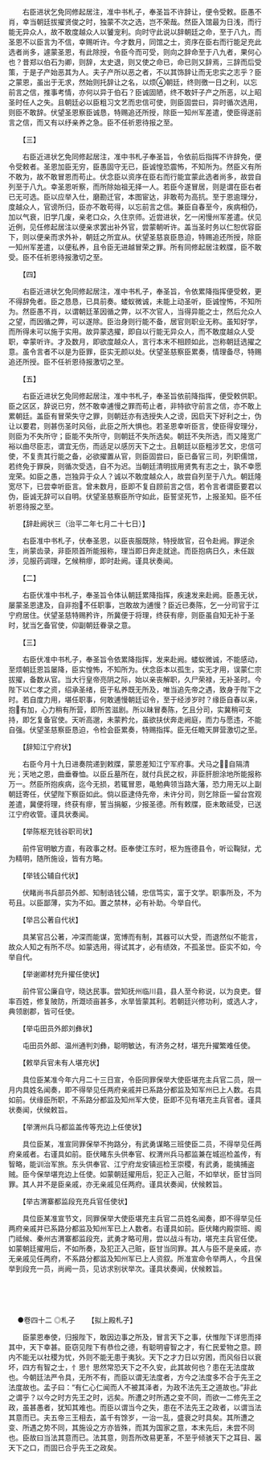 <!-- { "loadSidebar": true } -->
　　右臣进状乞免同修起居注，准中书札子，奉圣旨不许辞让，便令受敕。臣愚不肖，幸当朝廷拔擢贤俊之时，独蒙不次之选，岂不荣哉。然臣入馆最为日浅，而行能无异众人，故不敢度越众人以饕宠利。向时守此说以辞朝廷之命，至于八九，而圣恩不以臣言为不信，幸赐听许。今才数月，同馆之士，资序在臣右而行能足充此选者尚多，遽蒙圣恩，有此除授，令臣今而可受，则向之辞命至于八九者，果何心也？昔郑以伯石为卿，则辞，太史退，则又使之命已，命已则又辞焉，三辞而后受策，于是子产始恶其为人。夫子产所以恶之者，不以其饰辞让而无忠实之志乎？臣之蒙恩，虽出于无求，然始则托辞让之名，以烦朝廷，终则徼一日之利，以忘前言之信，推事考情，亦何以异于伯石？臣诚固陋，终不敢奸子产之所恶，以上昭圣时任人之失。且朝廷必以臣粗习文艺而忠信可使，则臣固尝曰，异时循次选用，则臣不敢辞。伏望圣恩察臣诚恳，特赐追还所授，除臣一知州军差遣，使臣得遂前言之信，而又有以纾亲养之急。臣不任祈恩待报之至。

　　【三】

　　右臣近进状乞免同修起居注，准中书札子奉圣旨，令依前后指挥不许辞免，便令受敕者。圣恩加臣无穷，臣愚固守无已，臣诚惶恐震怖，不知所为。然臣义有所不敢为，故不敢冒恩而苟止。伏念臣以资序在臣右而行能宜蒙此选者尚多，故尝自列至于八九。幸圣恩听察，而所除始祖无择一人。若臣今遂冒居，则是谓在臣右者已无可选。臣以应举入仕，磨勘迁官，本图宦达，非敢苟为高抗。至于恩逾理分，度越众人，官谤所归，臣亦不敢苟得，以忘前言之信。兼臣自春至今，疾病相仍，加以气衰，旧学几废，亲老口众，久住京师。近尝进状，乞一闲慢州军差遣。伏见近例，见任修起居注以便亲求罢出补外官，尝蒙朝听许。盖当圣时务以仁恕优容臣下，则以便亲而求外补，朝廷之所宜从。伏望圣慈哀臣恳迫，特赐追还所授，除臣一知州军差遣，以便私养，且令臣无进越冒荣之罪。所有同修起居注敕牒，臣不敢受。臣不任祈恩待报激切之至。

　　【四】

　　右臣近进状乞免同修起居注，准中书札子，奉圣旨，令依累降指挥便受敕，更不得辞免者。臣之恳恳，已具前奏。蝼蚁微诚，未能上动圣听，臣诚惶怖，不知所为。然臣愚不肖，以谓朝廷革因循之弊，以不次官人，当得异能之士，然后允众人之望，而因循之弊，可以遂除。臣治身则行能不备，居官则职业无称。虽知好学，而所得未可以施于实用。故异蒙选擢，即自以行能无异众人，而不敢度越众人受职，幸蒙听许。才及数月，即欲度越众人，言行本末不相顾如此，岂称朝廷选擢之意。虽令言者不以是为臣罪，臣实无颜以处。伏望圣慈察臣累奏，情理备尽，特赐追还所授。臣不任祈恩待报激切之至。

　　【五】

　　右臣近进状乞免同修起居注，准中书札子，奉圣旨依前降指挥，便受敕供职。臣之区区，辞说已穷，然不敢幸逋慢之罪而苟止者，非特欲守前言之信，亦不敢上累朝廷。盖臣有冒荣失守之罪，则朝廷亦有选授失人之谤，因启天下好利之士，伪让以要君，则甚伤圣时风俗，此臣之所大惧也。若圣恩幸听臣言，使臣得安理分，则臣为不失所守；臣能不失所守，则朝廷不失所选矣。朝廷不失所选，而又隆宽广裕以曲尽臣志，谓宜无伤，而适足以感厉天下之士。且朝廷以臣粗涉艺文，忠信可使，不复责其行能之备，必欲擢置从官，则臣固尝曰，臣已备官三司，列职儒馆，若终免于罪戾，则循次受选，自不为迟。当朝廷清明拔用贤隽有志之士，孰不幸愿宠荣。如臣之愚，岂独异于众人？诚以不敢度越众人，故尝自列至于八九。朝廷隆宽尽下，已尝幸听臣言。曾未数月，臣即不复自顾前言之信，若令言者谓臣要君以伪，臣诚无辞可以自明。伏望圣慈察臣所守如此，臣誓坚死节，上报圣知。臣不任祈恩待报之至。

　　【辞赴阙状三（治平二年七月二十七日）】

　　右臣准中书札子，伏奉圣恩，以臣丧服既除，特授故官，召令赴阙。罪逆余生，尚蒙齿录，非臣陨首所能报称，理当即日奔走就途。而臣抱病日久，未任跋涉，见服药调理，乞候稍瘳，即时赴阙。谨具状奏闻。

　　【二】

　　右臣伏准中书札子，奉圣旨令体认朝廷累降指挥，疾速发来赴阙。臣愚无状，屡蒙圣恩逮及，自非抱不任职事，岂敢故为逋慢？臣近已奏陈，乞一分司官于江宁府居住。伏望圣慈特赐矜许，所冀便于将理，终获有瘳，则臣虽自知无补于圣时，犹当乞备官使，仰副朝廷眷录之意。

　　【三】

　　右臣伏准中书札子，奉圣旨令依累降指挥，发来赴阙。蝼蚁微诚，不能感动，至烦朝廷恩旨屡降，臣实惶怖，不知所为。伏念臣本以孤生，实无才用，误蒙仁宗拔擢，备数从官。当大行皇帝亮阴之际，始以亲丧解职，久尸荣禄，无补圣时。今陛下以仁孝之资，绍承圣绪，臣于私养既无所及，唯当追先帝之遇，致身于陛下之时。若自度力用，堪任职事，何敢逋慢朝廷诏令，至于经涉岁时？缘臣自春以来，抱有加，心力稍有所营，即所苦滋剧。所以昧冒奏陈，乞且分司，实冀稍可支持，即乞复备官使。天听高邈，未蒙矜允，虽欲扶伏奔走阙庭，而力与愿违，不能自强。伏望圣慈察臣恳迫，令检会臣累奏，特赐指挥。臣无任瞻天屏营激切之至。

　　【辞知江宁府状】

　　右臣今月十九日进奏院递到敕牒，蒙恩差知江宁军府事。犬马之，自隔清光；天地之恩，曲垂眷恤。以臣丘墓所在，就付兵民之权，非臣肝胆涂地所能报称万一。然臣所抱疾病，迄今无损，若辄冒恩，黾勉典领当路大藩，恐力用无以上副朝廷寄任，伏望陛下察臣如此。倘以臣逮侍先帝，未许分司，则乞除臣一留台宫观差遣，冀便将理，终获有瘳，誓当捐躯，少报圣德。所有敕牒，臣未敢祗受，已送江宁府收管。谨具状奏闻。

　　【举陈枢充钱谷职司状】

　　前件官明敏方直，有政事之材。臣奉使江东时，枢为旌德县令，听讼鞠狱，尤为精明，随所施设，皆有方略。

　　【举钱公辅自代状】

　　伏睹尚书兵部员外郎、知制诰钱公辅，忠信笃实，富于文学。职事所及，不为苟且。以臣鄙薄，实为不如。置之禁林，必有补助。今举自代。

　　【举吕公著自代状】

　　具某官吕公著，冲深而能谋，宽博而有制，其器可以大受，而退然似不能言，故众人知之有所不尽。如蒙选用，得试其才，必有绩效，不孤圣世。臣实不如，今举自代。

　　【举谢卿材充升擢任使状】

　　前件官公廉自守，晓达民事。尝知抚州临川县，县人至今称说，以为良吏。督率百姓，修复陂防，所溉顷亩甚多，水旱皆蒙其利。若朝廷兴修功利，或选人才，典领剧郡，皆可任使。

　　【举屯田员外郎刘彝状】

　　屯田员外郎、温州通判刘彝，聪明敏达，有济务之材，堪充升擢繁难任使。

　　【敕举兵官未有人堪充状】

　　具位臣某准今年六月二十三日宣，令臣同罪保举大使臣堪充主兵官二员，限一月内具姓名闻奏，即不得举见任两府亲戚并已系路分都监及知军州已上人数。右具如前。伏缘臣所职，不系路分都监及知州军大使，臣即不见有堪充主兵官者。谨具状奏闻，伏候敕旨。

　　【举渭州兵马都监盖传等充边上任使状】

　　具位臣某，准宣同罪保举不拘路分，有武勇谋略三班使臣二员，不得举见任两府亲戚者。右谨具如前。臣伏睹东头供奉官、权渭州兵马都监兼在城巡检盖传，有智略，能训治军旅。东头供奉官、江宁府龙安镇巡检王崇稷，有武勇，能擒捕盗贼。臣今保举堪充边上任使。如蒙朝廷擢用后，犯正入己赃，不如举状，臣甘当同罪。其人并不是臣亲戚，亦无亲戚见任两府。谨具状奏闻，伏候敕旨。

　　【举古渭寨都监段充充兵官任使状】

　　具位臣某准宣节文，同罪保举大使臣堪充主兵官二员姓名闻奏，即不得举见任两府亲戚并已系路分都监及知州军已上人数者。右谨具如前。臣伏睹内殿崇班、阁门祗候、秦州古渭寨都监段充，武勇才略可用，尝以战斗有功，堪充主兵官任使。如蒙朝廷擢用后，不如所奏，及犯正入己赃，臣甘当同罪。其人与臣不是亲戚，亦无亲戚见任两府，不系路分都监及知州军已上人资叙。所准宣命令举两人，今且保举到段充一员，尚阙一员，见访求别状举次。谨具状奏闻，伏候敕旨。 
　

　




　

　
●卷四十二
◎札子
　　【拟上殿札子】

　　臣蒙恩奉使，归报陛下，敢因边事之所及，冒言天下之事，伏惟陛下详思而择其中，天下幸甚。臣窃见陛下有恭俭之德，有聪明睿智之才，有仁民爱物之意。顾内不能无以社稷为忧，外则不能无患于夷狄。天下之才力日以穷困，而风俗日以衰坏，四方有智之士，忄思忄思然常恐天下之不久安，此其故何也？患在无法度故也。今朝廷法严令具，无所不有，而臣以谓无法度者，方今之法度多不合于先王之法度故也。孟子曰：“有仁心仁闻而人不被其泽者，为政不法先王之道故也。”非此之谓乎？以今之时方先王之时，远矣。所遭之时所遇之变不同，而欲一二修先王之政，虽甚愚者，犹知其难也。而臣以谓当今之失，患在不法先王之政者，以谓当法其意而已。夫五帝三王相去，盖千有馀岁，一治一乱，盛衰之时具矣。其所遭之变、所遇之势不同，其施设之方亦皆殊，而其为国家之意，本末先后，未尝不同也。臣故曰当法其意而已。法其意，则吾所改易更革，不至乎倾骇天下之耳目、嚣天下之口，而固已合乎先王之政矣。

